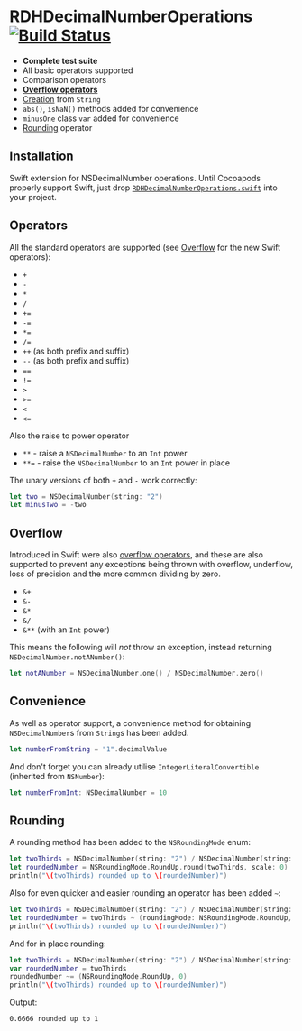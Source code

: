 RDHDecimalNumberOperations [![Build Status](https://travis-ci.org/rhodgkins/RDHDecimalNumberOperations.svg)](https://travis-ci.org/rhodgkins/RDHDecimalNumberOperations)
==========================

* **Complete test suite**
* All basic operators supported
* Comparison operators
* [**Overflow operators**](#overflow)
* [Creation](#convenience) from `String`
* `abs()`, `isNaN()` methods added for convenience
* `minusOne` class `var` added for convenience
* [Rounding](#rounding) operator

Installation
-------
Swift extension for NSDecimalNumber operations.
Until Cocoapods properly support Swift, just drop [`RDHDecimalNumberOperations.swift`](https://github.com/rhodgkins/RDHDecimalNumberOperations/blob/master/RDHDecimalNumberOperations.swift) into your project.

Operators
---------

All the standard operators are supported (see [Overflow](#overflow) for the new Swift operators):
* `+`
* `-`
* `*`
* `/`
* `+=`
* `-=`
* `*=`
* `/=`
* `++` (as both prefix and suffix)
* `--` (as both prefix and suffix)
* `==`
* `!=`
* `>`
* `>=`
* `<`
* `<=`

Also the raise to power operator
* `**` - raise a `NSDecimalNumber` to an `Int` power
* `**=` - raise the `NSDecimalNumber` to an `Int` power in place

The unary versions of both `+` and `-` work correctly:
```swift
let two = NSDecimalNumber(string: "2")
let minusTwo = -two
```

Overflow
--------
Introduced in Swift were also [overflow operators](https://developer.apple.com/library/mac/documentation/Swift/Conceptual/Swift_Programming_Language/AdvancedOperators.html#//apple_ref/doc/uid/TP40014097-CH27-XID_73), and these are also supported to prevent any exceptions being thrown with overflow, underflow, loss of precision and the more common dividing by zero.
* `&+`
* `&-`
* `&*`
* `&/`
* `&**` (with an `Int` power)

This means the following will *not* throw an exception, instead returning `NSDecimalNumber.notANumber()`:
```swift
let notANumber = NSDecimalNumber.one() / NSDecimalNumber.zero()
```

Convenience
---------
As well as operator support, a convenience method for obtaining `NSDecimalNumber`s from `String`s has been added.
```swift
let numberFromString = "1".decimalValue
```

And don't forget you can already utilise `IntegerLiteralConvertible` (inherited from `NSNumber`):
```swift
let numberFromInt: NSDecimalNumber = 10
```

Rounding
--------

A rounding method has been added to the `NSRoundingMode` enum:
```swift
let twoThirds = NSDecimalNumber(string: "2") / NSDecimalNumber(string: "3")
let roundedNumber = NSRoundingMode.RoundUp.round(twoThirds, scale: 0)
println("\(twoThirds) rounded up to \(roundedNumber)")
```
Also for even quicker and easier rounding an operator has been added `~`:
```swift
let twoThirds = NSDecimalNumber(string: "2") / NSDecimalNumber(string: "3")
let roundedNumber = twoThirds ~ (roundingMode: NSRoundingMode.RoundUp, scale: 0)
println("\(twoThirds) rounded up to \(roundedNumber)")
```
And for in place rounding:
```swift
let twoThirds = NSDecimalNumber(string: "2") / NSDecimalNumber(string: "3")
var roundedNumber = twoThirds
roundedNumber ~= (NSRoundingMode.RoundUp, 0)
println("\(twoThirds) rounded up to \(roundedNumber)")
```

Output:
```
0.6666 rounded up to 1
```
